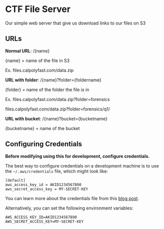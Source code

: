 # CTF File Server
Our simple web server that give us download links to our files on S3

## URLs

**Normal URL**: /{name}

{name} = name of the file in S3

Ex. files.calpolyfast.com/data.zip

**URL with folder**: /{name}?folder={foldername}

{folder} = name of the folder the file is in

Ex. files.calpolyfast.com/data.zip?folder=forensics

files.calpolyfast.com/data.zip?folder=forensics/q1/

**URL with bucket**: /{name}?bucket={bucketname}

{bucketname} = name of the bucket

## Configuring Credentials

**Before modifying using this for development, configure credentials.**

The best way to configure credentials on a development machine is to use the `~/.aws/credentials` file, which might look like:

```
[default]
aws_access_key_id = AKID1234567890
aws_secret_access_key = MY-SECRET-KEY
```

You can learn more about the credentials file from this
[blog post](http://blogs.aws.amazon.com/security/post/Tx3D6U6WSFGOK2H/A-New-and-Standardized-Way-to-Manage-Credentials-in-the-AWS-SDKs).

Alternatively, you can set the following environment variables:

```
AWS_ACCESS_KEY_ID=AKID1234567890
AWS_SECRET_ACCESS_KEY=MY-SECRET-KEY
```
